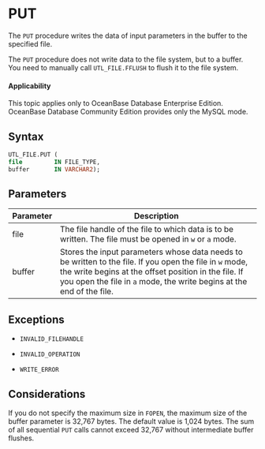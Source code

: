 PUT
========================

The `PUT` procedure writes the data of input parameters in the buffer to the specified file.

The `PUT` procedure does not write data to the file system, but to a buffer. You need to manually call `UTL_FILE.FFLUSH` to flush it to the file system.

  <main id="notice" >
    <h4>Applicability</h4>
    <p>This topic applies only to OceanBase Database Enterprise Edition. OceanBase Database Community Edition provides only the MySQL mode. </p>
  </main>

Syntax
-----------------------

```sql
UTL_FILE.PUT (
file         IN FILE_TYPE,
buffer       IN VARCHAR2);
```



Parameters
-------------------------



| Parameter | Description |
|--------|------------------------------------------------------------------------------|
| file | The file handle of the file to which data is to be written.  The file must be opened in `w` or `a` mode.  |
| buffer | Stores the input parameters whose data needs to be written to the file.  If you open the file in `w` mode, the write begins at the offset position in the file. If you open the file in `a` mode, the write begins at the end of the file.  |



Exceptions
-------------------------

* `INVALID_FILEHANDLE`



* `INVALID_OPERATION`



* `WRITE_ERROR`






Considerations
-------------------------

If you do not specify the maximum size in `FOPEN`, the maximum size of the buffer parameter is 32,767 bytes. The default value is 1,024 bytes. The sum of all sequential `PUT` calls cannot exceed 32,767 without intermediate buffer flushes.
